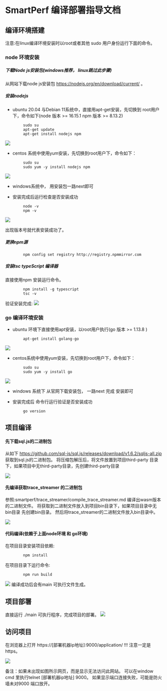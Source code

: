# SmartPerf 编译部署指导文档


## 编译环境搭建
注意:在linux编译环境安装时以root或者其他 sudo 用户身份运行下面的命令。
### node 环境安装
##### 下载Node js安装包(windows推荐， linux跳过此步骤)
从网站下载node js安装包 https://nodejs.org/en/download/current/ 。
##### 安装nodejs
- ubuntu 20.04 与Debian 11系统中，直接用apt-get安装，先切换到 root用户下，命令如下(node 版本 >= 16.15.1  npm 版本 >= 8.13.2)
```
        sudo su
        apt-get update 
        apt-get install nodejs npm
```
![](./src/figures/deploy/install_node.png)


- centos 系统中使用yum安装，先切换到root用户下，命令如下：
```
        sudo su 
        sudo yum -y install nodejs npm 
```
![](./src/figures/deploy/yum_install_node.png)

- windows系统中， 用安装包一路next即可

           
- 安装完成后运行检查是否安装成功
```
        node -v 
        npm -v
```
![](./src/figures/deploy/check_version.png)

  出现版本号就代表安装成功了。

##### 更换npm源
```
        npm config set registry http://registry.npmmirror.com
```   

##### 安装tsc typeScript 编译器
直接使用npm 安装运行命令。
```
        npm install -g typescript
        tsc -v
```
 
 验证安装完成:
![](./src/figures/deploy/install_tsc.png)

### go 编译环境安装
- ubuntu 环境下直接使用apt安装，以root用户执行(go 版本 >= 1.13.8 )
```
        apt-get install golang-go
```
![](./src/figures/deploy/install_golang.png)

- centos系统中使用yum安装，先切换到root用户下，命令如下：

```
        sudo su
        sudo yum -y install go 
```
![](./src/figures/deploy/yum_install_go.png)

- windows 系统下 从官网下载安装包， 一路next 完成 安装即可
           
- 安装完成后 命令行运行验证是否安装成功

```
        go version 
``` 
## 项目编译
#### 先下载sql.js的二进制包
从如下 https://github.com/sql-js/sql.js/releases/download/v1.6.2/sqljs-all.zip 获取到sql.js的二进制包。
将压缩包解压后，将文件放置到项目third-party 目录下，如果项目中无third-party目录，先创建third-party目录

        
![](./src/figures/deploy/third_party.png)

#### 先编译获取trace_streamer 的二进制包
参照:smartperf/trace_streamer/compile_trace_streamer.md 编译出wasm版本的二进制文件。
将获取到二进制文件放入到项目bin目录下，如果项目目录中无bin目录 先创建bin目录。
然后将trace_streamer的二进制文件放入bin目录中。
	   
![](./src/figures/deploy/bin_files.png)


#### 代码编译(依赖于上面node环境 和 go环境)
在项目目录安装项目依赖:
```
        npm install 
```
在项目目录下运行命令:
```
        npm run build 
```                
![](./src/figures/deploy/compile.png)
    编译成功后会有main 可执行文件生成。
    
## 项目部署
直接运行 ./main 可执行程序，完成项目的部署。
![](./src/figures/deploy/run_main.png)
 ## 访问项目     
在浏览器上打开 https://[部署机器ip地址]:9000/application/ 
!!! 注意一定是https。

![](./src/figures/deploy/visit_website.png)

 备注：如果未出现如图所示网页，而是显示无法访问此网站。
可以在window cmd 里执行telnet [部署机器ip地址] 9000。
如果显示端口连接失败，可能是防火墙未对9000 端口放开。